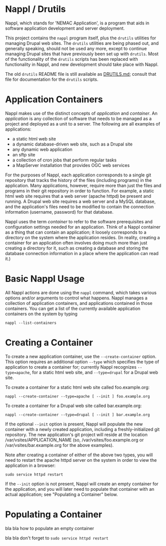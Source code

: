 Nappl / Drutils
===============

Nappl, which stands for 'NEMAC Application', is a program that
aids in software application development and server deployment.

This project contains the `nappl` program itself, plus the `drutils`
utilities for managing Drupal web sites.  The `drutils` utilities
are being phased out, and generally speaking, should not be used
any more, except to continue managing Drupal sites that have previously
been set up with `drutils`.  Most of the functionality of the `drutils`
scripts has been replaced with functionality in Nappl, and new
development should take place with Nappl.

The old `drutils` README file is still available as
[DRUTILS.md](https://github.com/nemac/drutils/blob/master/DRUTILS.md);
consult that file for documentation for the `drutils` scripts.

Application Containers
======================

Nappl makes use of the distinct concepts of *application* and *container*.
An *application* is any collection of software that needs to be managed as
a project and deployed as a unit to a server.  The following are all
examples of applications:

* a static html web site
* a dynamic database-driven web site, such as a Drupal site
* any dynamic web application
* an sftp site 
* a collection of cron jobs that perform regular tasks
* a MapServer installation that provides OGC web services

For the purposes of Nappl, each application corresponds to a single
git repository that tracks the history of the files (including
programs) in the application.  Many applications, however, require
more than just the files and programs in their git repository in order
to function.  For example, a static html web site requires that a web
server (apache httpd) be present and running.  A Drupal web site
requires a web server and a MySQL database, and the application's
files need to be modified to contain the connection information
(username, password) for that database.

Nappl uses the term *container* to refer to the software prerequisites
and configuration settings needed for an application.  Think of a
Nappl container as a thing that can contain an application; it loosely
corresponds to a directory on the system where the application
resides.  (In reality, creating a container for an application often
involves doing much more than just creating a directory for it, such
as creating a database and storing the database connection information
in a place where the application can read it.)

Basic Nappl Usage
=================

All Nappl actions are done using the `nappl` command, which takes
various options and/or arguments to control what happens.
Nappl manages a collection of application containers, and applications
contained in those containers.  You can get a list of the currently
available application containers on the system by typing

    nappl --list-containers

Creating a Container
====================

To create a new application container, use the `--create-container`
option.  This option requires an additional option `--type` which
specifies the type of application to create a container for; currently
Nappl recognizes `--type=apache`, for a static html web site, and
`--type=drupal` for a Drupal web site.

To create a container for a static html web site called foo.example.org:

    nappl --create-container --type=apache [ --init ] foo.example.org
    
To create a container for a Drupal web site called bar.example.org:

    nappl --create-container --type=drupal [ --init ] bar.example.org
    
If the optional `--init` option is present, Nappl will populate the new
container with a newly created application, including a freshly-initialized
git repository.  The new application's git project will reside at the location
/var/vsites/APPLICATION_NAME (so, /var/vsites/foo.example.org or
/var/vsites/bar.example.org for the above examples).

Note after creating a container of either of the above two types, you will
need to restart the apache httpd server on the system in order to view
the application in a browser:

    sudo service httpd restart

If the `--init` option is not present, Nappl will create an empty container
for the application, and you will later need to populate that
container with an actual application; see "Populating a Container" below.

Populating a Container
======================

bla bla how to populate an empty container

bla bla don't forget to `sudo service httpd restart`
